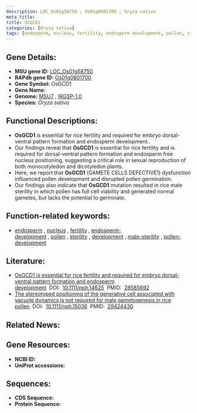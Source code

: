 ```yaml
---
description: LOC_Os01g58750 ; Os01g0801700 ; Oryza sativa
meta_title:
title: OsGCD1
categories: [Oryza sativa]
tags: [endosperm, nucleus, fertility, endosperm development, pollen, sterility, development, male sterility, pollen development]
---
```


## Gene Details:
- **MSU gene ID:** [LOC_Os01g58750](http://rice.uga.edu/cgi-bin/ORF_infopage.cgi?orf=LOC_Os01g58750)  
- **RAPdb gene ID:** [Os01g0801700](https://rapdb.dna.affrc.go.jp/locus/?name=Os01g0801700)  
- **Gene Symbol:** OsGCD1
- **Gene Name:**
- **Genome:**  [MSU7](http://rice.uga.edu/)&nbsp;,&nbsp;[IRGSP-1.0](https://rapdb.dna.affrc.go.jp/download/irgsp1.html)
- **Species:** *Oryza sativa*

## Functional Descriptions:
   - **OsGCD1** is essential for rice fertility and required for embryo dorsal-ventral pattern formation and endosperm development..
   - Our findings reveal that **OsGCD1** is essential for rice fertility and is required for dorsal-ventral pattern formation and endosperm free nucleus positioning, suggesting a critical role in sexual reproduction of both monocotyledon and dicotyledon plants.
   - Here, we report that **OsGCD1** (GAMETE CELLS DEFECTIVE1) dysfunction influenced pollen development and disrupted pollen germination.
   - Our findings also indicate that **OsGCD1** mutation resulted in rice male sterility in which pollen has full cell viability and generated normal gametes, but lacks the potential to germinate.

## Function-related keywords:
   - [endosperm](/tags/endosperm/)&nbsp;,&nbsp;[nucleus](/tags/nucleus/)&nbsp;,&nbsp;[fertility](/tags/fertility/)&nbsp;,&nbsp;[endosperm-development](/tags/endosperm-development/)&nbsp;,&nbsp;[pollen](/tags/pollen/)&nbsp;,&nbsp;[sterility](/tags/sterility/)&nbsp;,&nbsp;[development](/tags/development/)&nbsp;,&nbsp;[male-sterility](/tags/male-sterility/)&nbsp;,&nbsp;[pollen-development](/tags/pollen-development/)

## Literature:
   - [OsGCD1 is essential for rice fertility and required for embryo dorsal-ventral pattern formation and endosperm development](https://www.doi.org/10.1111/nph.14625)&nbsp;&nbsp;DOI:&nbsp;&nbsp;[10.1111/nph.14625](https://www.doi.org/10.1111/nph.14625)&nbsp;&nbsp;PMID:&nbsp;&nbsp;[28585692](https://pubmed.ncbi.nlm.nih.gov/28585692/)
   - [The stereotyped positioning of the generative cell associated with vacuole dynamics is not required for male gametogenesis in rice pollen](https://www.doi.org/10.1111/nph.15038)&nbsp;&nbsp;DOI:&nbsp;&nbsp;[10.1111/nph.15038](https://www.doi.org/10.1111/nph.15038)&nbsp;&nbsp;PMID:&nbsp;&nbsp;[29424430](https://pubmed.ncbi.nlm.nih.gov/29424430/)

## Related News:

## Gene Resources:
- **NCBI ID:**  []()
- **UniProt accessions:** [](https://www.uniprot.org/uniprotkb//entry)

## Sequences:
- **CDS Sequence:**
- **Protein Sequence:**
